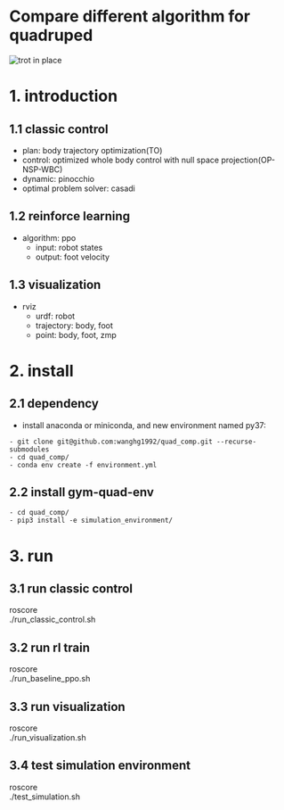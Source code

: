 # **Compare different algorithm for quadruped**
![trot in place](https://wanghg1992.github.io/picture/fig1_trot_in_place.png)
# 1. introduction
## 1.1 classic control
- plan: body trajectory optimization(TO)
- control: optimized whole body control with null space projection(OP-NSP-WBC)
- dynamic: pinocchio
- optimal problem solver: casadi

## 1.2 reinforce learning
- algorithm: ppo
    - input: robot states
    - output: foot velocity

## 1.3 visualization
- rviz
    - urdf: robot
    - trajectory: body, foot
    - point: body, foot, zmp
    
# 2. install
## 2.1 dependency
- install anaconda or miniconda, and new environment named py37:
```shell script
- git clone git@github.com:wanghg1992/quad_comp.git --recurse-submodules
- cd quad_comp/
- conda env create -f environment.yml
```

## 2.2 install gym-quad-env
```shell script
- cd quad_comp/
- pip3 install -e simulation_environment/
```

# 3. run
## 3.1 run classic control
roscore\
./run_classic_control.sh
## 3.2 run rl train
roscore\
./run_baseline_ppo.sh
## 3.3 run visualization
roscore\
./run_visualization.sh
## 3.4 test simulation environment
roscore\
./test_simulation.sh
